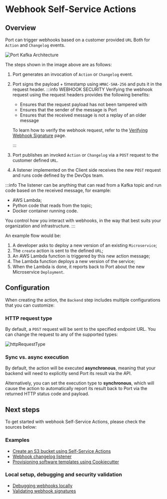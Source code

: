# Webhook Self-Service Actions

## Overview

Port can trigger webhooks based on a customer provided `URL` Both for `Action` and `Changelog` events.

![Port Kafka Architecture](/img/self-service-actions/portWebhookArchitecture.jpg)

The steps shown in the image above are as follows:

1. Port generates an invocation of `Action` or `Changelog` event.
2. Port signs the payload + timestamp using `HMAC-SHA-256` and puts it in the request header.
   :::info WEBHOOK SECURITY
   Verifying the webhook request using the request headers provides the following benefits:

   - Ensures that the request payload has not been tampered with
   - Ensures that the sender of the message is Port
   - Ensures that the received message is not a replay of an older message

   To learn how to verify the webhook request, refer to the [Verifying Webhook Signature](../webhook/signature-verification) page.

   :::

3. Port publishes an invoked `Action` or `Changelog` via a `POST` request to the customer defined `URL`.
4. A listener implemented on the Client side receives the new `POST` request and runs code defined by the DevOps team.

:::info
The listener can be anything that can read from a Kafka topic and run code based on the received message, for example:

- AWS Lambda;
- Python code that reads from the topic;
- Docker container running code.

You control how you interact with webhooks, in the way that best suits your organization and infrastructure.
:::

An example flow would be:

1. A developer asks to deploy a new version of an existing `Microservice`;
2. The `create` action is sent to the defined `URL`;
3. An AWS Lambda function is triggered by this new action message;
4. The Lambda function deploys a new version of the service;
5. When the Lambda is done, it reports back to Port about the new Microservice `Deployment`.

## Configuration

When creating the action, the `Backend` step includes multiple configurations that you can customize:

### HTTP request type

By default, a `POST` request will be sent to the specified endpoint URL. You can change the request to any of the supported types:

![httpRequestType](/img/self-service-actions/setup-backend/httpRequestType.png)

### Sync vs. async execution

By default, the action will be executed **asynchronous**, meaning that your backend will need to explicitly send Port its result via the API.

Alternatively, you can set the execution type to **synchronous**, which will cause the action to automatically report its result back to Port via the returned HTTP status code and payload.

## Next steps

To get started with webhook Self-Service Actions, please check the sources below:

### Examples

- [Create an S3 bucket using Self-Service Actions](./examples/s3-using-webhook.md)
- [Webhook changelog listener](./examples/changelog-listener.md)
- [Provisioning software templates using Cookiecutter](./examples/software-templates.md)

### Local setup, debugging and security validation

- [Debugging webhooks locally](./local-debugging-webhook.md)
- [Validating webhook signatures](./signature-verification.md)
